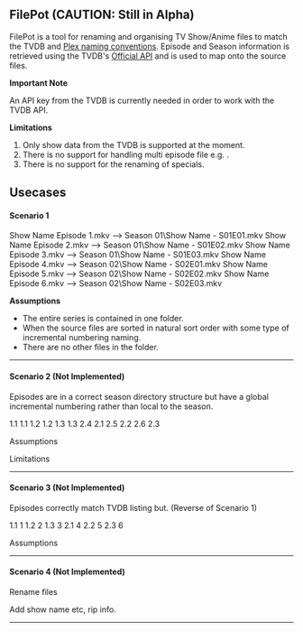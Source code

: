 ## FilePot (CAUTION: Still in Alpha)

FilePot is a tool for renaming and organising TV Show/Anime files to match the TVDB and  [Plex naming conventions](https://support.plex.tv/articles/naming-and-organizing-your-tv-show-files/). Episode and Season information is retrieved using the TVDB's [Official API](https://api.thetvdb.com/swagger) and is used to map onto the source files.

**Important Note** 

An API key from the TVDB is currently needed in order to work with the TVDB API.

**Limitations** 

1. Only show data from the TVDB is supported at the moment.
2. There is no support for handling multi episode file e.g. . 
3. There is no support for the renaming of specials.

## Usecases

#### Scenario 1 

Show Name Episode 1.mkv	--> Season 01\Show Name - S01E01.mkv
Show Name Episode 2.mkv	--> Season 01\Show Name - S01E02.mkv
Show Name Episode 3.mkv	--> Season 01\Show Name - S01E03.mkv
Show Name Episode 4.mkv	--> Season 02\Show Name - S02E01.mkv
Show Name Episode 5.mkv	--> Season 02\Show Name - S02E02.mkv
Show Name Episode 6.mkv	--> Season 02\Show Name - S02E03.mkv

**Assumptions** 
* The entire series is contained in one folder.
* When the source files are sorted in natural sort order with some type of incremental numbering naming.
* There are no other files in the folder.

---
#### Scenario 2 (Not Implemented)

Episodes are in a correct season directory structure but have a global incremental numbering rather than local to the season.

1.1  1.1
1.2  1.2 
1.3  1.3
2.4  2.1
2.5  2.2 
2.6  2.3

Assumptions


Limitations


---
#### Scenario 3 (Not Implemented)

Episodes correctly match TVDB listing but. (Reverse of Scenario 1) 

1.1  1
1.2  2
1.3  3
2.1  4
2.2  5
2.3  6

Assumptions

---
#### Scenario 4 (Not Implemented)

Rename files

Add show name etc, rip info.

----------------------------------------------------------------------------------------------